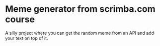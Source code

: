 # Meme generator from scrimba.com course

A silly project where you can get the random meme from an API and add your text on top of it.
